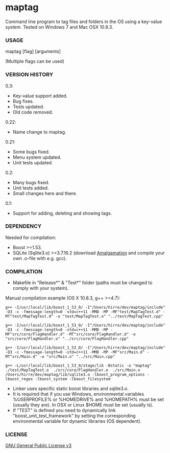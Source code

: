 maptag
====

Command line program to tag files and folders in the OS using a key-value system. Tested on Windows 7 and Mac OSX 10.8.3.

### USAGE 
maptag [flag] [arguments]

(Multiple flags can be used)

### VERSION HISTORY 
0.3:
- Key-value support added.
- Bug fixes.
- Tests updated.
- Old code removed.

0.22:
- Name change to maptag.

0.21:
- Some bugs fixed.
- Menu system updated.
- Unit tests updated.

0.2:
- Many bugs fixed.
- Unit tests added.
- Small changes here and there.

0.1:
- Support for adding, deleting and showing tags.

### DEPENDENCY
Needed for compilation:
- Boost >=1.53.
- SQLite (Sqlite3.o) >=3.7.16.2 (download [Amalgamation](http://www.sqlite.org/download.html) and compile your own .o-file with e.g. gcc).

### COMPILATION
- Makefile in "Release*" & "Test*" folder (paths must be changed to comply with your system).

Manual compilation example (OS X 10.8.3, g++ >=4.7):

    g++ -I/usr/local/lib/boost_1_53_0/ -I"/Users/hirre/dev/maptag/include" -O3 -c -fmessage-length=0 -std=c++11 -MMD -MP -MF"test/MapTagTest.d" -MT"test/MapTagTest.d" -o "test/MapTagTest.o" "../test/MapTagTest.cpp"
 
    g++ -I/usr/local/lib/boost_1_53_0/ -I"/Users/hirre/dev/maptag/include" -O3 -c -fmessage-length=0 -std=c++11 -MMD -MP -MF"src/core/FlagHandler.d" -MT"src/core/FlagHandler.d" -o "src/core/FlagHandler.o" "../src/core/FlagHandler.cpp"
 
    g++ -I/usr/local/lib/boost_1_53_0/ -I"/Users/hirre/dev/maptag/include" -O3 -c -fmessage-length=0 -std=c++11 -MMD -MP -MF"src/Main.d" -MT"src/Main.d" -o "src/Main.o" "../src/Main.cpp"
 
    g++ -L/usr/local/lib/boost_1_53_0/stage/lib -Bstatic -o "maptag"  ./test/MapTagTest.o  ./src/core/FlagHandler.o  ./src/Main.o  /Users/hirre/dev/maptag/lib/sqlite3.o -lboost_program_options -lboost_regex -lboost_system -lboost_filesystem

- Linker uses specific static boost libraries and sqlite3.o.
- It is required that if you use Windows, environmental variables %USERPROFILE% or %HOMEDRIVE% and %HOMEPATH% must be set (usually they are). In OSX or Linux $HOME must be set (usually is).
- If "TEST" is defined you need to dynamically link "boost_unit_test_framework" by setting the corresponding environmental variable for dynamic libraries (OS dependent).
 
### LICENSE
[GNU General Public License v3](http://www.gnu.org/licenses/gpl.html)
